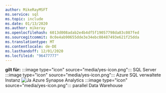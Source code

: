 ```yaml
---
author: MikeRayMSFT
ms.service: sql
ms.topic: include
ms.date: 01/13/2020
ms.author: mikeray
ms.openlocfilehash: 6013d008adab2e4b4df5f19057798da83c087fed
ms.sourcegitcommit: 0c0e4ab90655dde3e34ebc08487493e621f25dda
ms.translationtype: MT
ms.contentlocale: de-DE
ms.lasthandoff: 12/01/2020
ms.locfileid: "96477777"
---
```

<Token>**gilt für:** :::image type="icon" source="media/yes-icon.png"::: SQL Server :::image type="icon" source="media/yes-icon.png"::: Azure SQL verwaltete Instanz ![ Ja ](media/yes-icon.png) Azure Synapse Analytics :::image type="icon" source="media/yes-icon.png"::: parallel Data Warehouse</Token>
